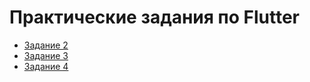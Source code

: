 # Практические задания по Flutter
* [Задание 2](flutter_2) 
* [Задание 3](flutter_3) 
* [Задание 4](flutter_4) 